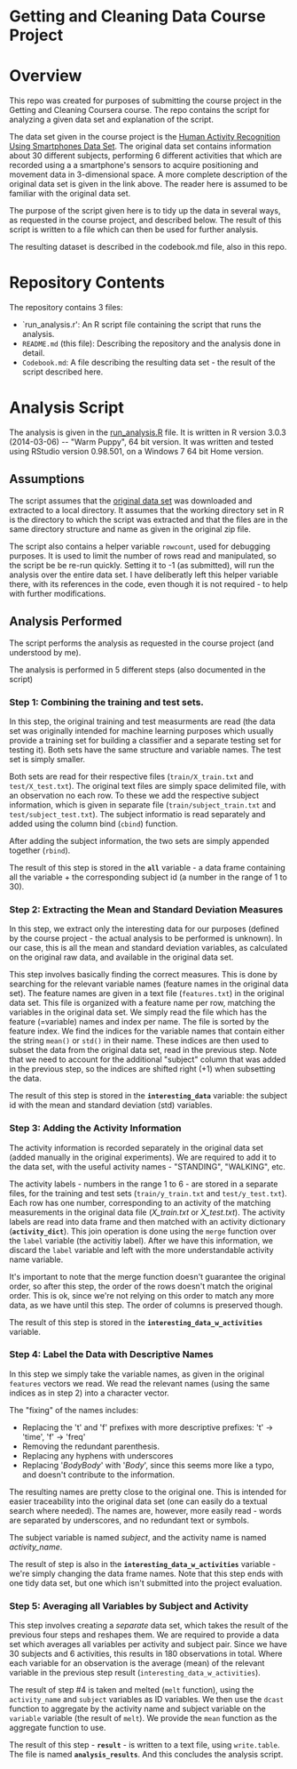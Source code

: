 Getting and Cleaning Data Course Project
=============================

# Overview

This repo was created for purposes of submitting the course project in the Getting and Cleaning Coursera course.
The repo contains the script for analyzing a given data set and explanation of the script.

The data set given in the course project is the [Human Activity Recognition Using Smartphones Data Set](http://archive.ics.uci.edu/ml/datasets/Human+Activity+Recognition+Using+Smartphones).
The original data set contains information about 30 different subjects, performing 6 different activities that which are recorded using a a smartphone's sensors to acquire positioning and movement data in 3-dimensional space.
A more complete description of the original data set is given in the link above. The reader here is assumed to be familiar with the original data set.

The purpose of the script given here is to tidy up the data in several ways, as requested in the course project, and described below.
The result of this script is written to a file which can then be used for further analysis.

The resulting dataset is described in the codebook.md file, also in this repo.

# Repository Contents
The repository contains 3 files:

* `run_analysis.r': An R script file containing the script that runs the analysis.
* `README.md` (this file): Describing the repository and the analysis done in detail.
* `Codebook.md`: A file describing the resulting data set - the result of the script described here.

# Analysis Script

The analysis is given in the [run_analysis.R](https://github.com/slior/CourseraExtractingDataProject/blob/master/run_analysis.r) file.
It is written in R version 3.0.3 (2014-03-06) -- "Warm Puppy", 64 bit version.
It was written and tested using RStudio version 0.98.501, on a Windows 7 64 bit Home version.

## Assumptions
The script assumes that the [original data set](https://d396qusza40orc.cloudfront.net/getdata%2Fprojectfiles%2FUCI%20HAR%20Dataset.zip) was downloaded and extracted to a local directory.
It assumes that the working directory set in R is the directory to which the script was extracted and that the files are in the same directory structure and name as given in the original zip file.

The script also contains a helper variable `rowcount`, used for debugging purposes. It is used to limit the number of rows read and manipulated, so the script be be re-run quickly.
Setting it to -1 (as submitted), will run the analysis over the entire data set.
I have deliberatly left this helper variable there, with its references in the code, even though it is not required - to help with further modifications.

## Analysis Performed
The script performs the analysis as requested in the course project (and understood by me).

The analysis is performed in 5 different steps (also documented in the script)

### Step 1: Combining the training and test sets.
In this step, the original training and test measurments are read (the data set was originally intended for machine learning purposes which usually provide a training set for building a classifier and a separate testing set for testing it).
Both sets have the same structure and variable names. The test set is simply smaller.

Both sets are read for their respective files (`train/X_train.txt` and `test/X_test.txt`).
The original text files are simply space delimited file, with an observation no each row.
To these we add the respective subject information, which is given in separate file (`train/subject_train.txt` and `test/subject_test.txt`).
The subject informatio is read separately and added using the column bind (`cbind`) function.

After adding the subject information, the two sets are simply appended together (`rbind`).

The result of this step is stored in the **`all`** variable - a data frame containing all the variable + the corresponding subject id (a number in the range of 1 to 30).

### Step 2: Extracting the Mean and Standard Deviation Measures
In this step, we extract only the interesting data for our purposes (defined by the course project - the actual analysis to be performed is unknown).
In our case, this is all the mean and standard deviation variables, as calculated on the original raw data, and available in the original data set.

This step involves basically finding the correct measures. This is done by searching for the relevant variable names (feature names in the original data set).
The feature names are given in a text file (`features.txt`) in the original data set. This file is organized with a feature name per row, matching the variables in the original data set.
We simply read the file which has the feature (=variable) names and index per name. The file is sorted by the feature index.
We find the indices for the variable names that contain either the string `mean()` or `std()` in their name.
These indices are then used to subset the data from the original data set, read in the previous step.
Note that we need to account for the additional "subject" column that was added in the previous step, so the indices are shifted right (+1) when subsetting the data.

The result of this step is stored in the **`interesting_data`** variable: the subject id with the mean and standard deviation (std) variables.

### Step 3: Adding the Activity Information
The activity information is recorded separately in the original data set (added manually in the original experiments).
We are required to add it to the data set, with the useful activity names - "STANDING", "WALKING", etc.

The activity labels - numbers in the range 1 to 6 - are stored in a separate files, for the training and test sets (`train/y_train.txt` and `test/y_test.txt`). Each row has one number, corresponding to an activity of the matching measurements in the original data file (*X_train.txt* or *X_test.txt*).
The activity labels are read into data frame and then matched with an activity dictionary (**`activity_dict`**).
This join operation is done using the `merge` function over the `label` variable (the activitiy label).
After we have this information, we discard the `label` variable and left with the more understandable activity name variable.

It's important to note that the merge function doesn't guarantee the original order, so after this step, the order of the rows doesn't match the original order.
This is ok, since we're not relying on this order to match any more data, as we have until this step.
The order of columns is preserved though.

The result of this step is stored in the **`interesting_data_w_activities`** variable.

### Step 4:  Label the Data with Descriptive Names
In this step we simply take the variable names, as given in the original `features` vectors we read.
We read the relevant names (using the same indices as in step 2) into a character vector.

The "fixing" of the names includes:
* Replacing the 't' and 'f' prefixes with more descriptive prefixes: 't' -> 'time', 'f' -> 'freq'
* Removing the redundant parenthesis.
* Replacing any hyphens with underscores
* Replacing '*BodyBody*' with '*Body*', since this seems more like a typo, and doesn't contribute to the information.

The resulting names are pretty close to the original one. This is intended for easier traceability into the original data set (one can easily do a textual search where needed).
The names are, however, more easily read - words are separated by underscores, and no redundant text or symbols.

The subject variable is named *subject*, and the activity name is named *activity_name*.

The result of step is also in the **`interesting_data_w_activities`** variable - we're simply changing the data frame names.
Note that this step ends with one tidy data set, but one which isn't submitted into the project evaluation.

### Step 5: Averaging all Variables by Subject and Activity
This step involves creating a *separate* data set, which takes the result of the previous four steps and reshapes them.
We are required to provide a data set which averages all variables per activity and subject pair.
Since we have 30 subjects and 6 activities, this results in 180 observations in total. Where each variable for an observation is the average (mean) of the relevant variable in the previous step result (`interesting_data_w_activities`).

The result of step #4 is taken and melted (`melt` function), using the `activity_name` and `subject` variables as ID variables.
We then use the `dcast` function to aggregate by the activity name and subject variable on the `variable` variable (the result of `melt`). We provide the `mean` function as the aggregate function to use.

The result of this step - **`result`** - is written to a text file, using `write.table`.
The file is named **`analysis_results`**.
And this concludes the analysis script.
